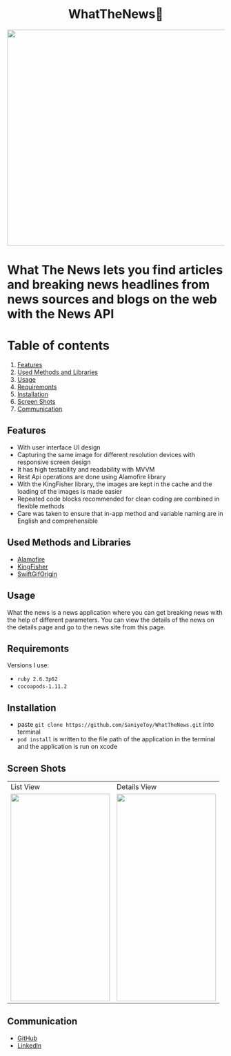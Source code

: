 
<h1 align="center">
 WhatTheNews🚀
</h1>

<img src="https://user-images.githubusercontent.com/75203610/174563737-49ba0859-ac7c-4af5-94e9-388ed9587402.gif" align="center" width="1000" height="500">

# What The News lets you find articles and breaking news headlines from news sources and blogs on the web with the News API

# Table of contents
1. [Features](#Features)
2. [Used Methods and Libraries](#UsedMethodsandLibraries)
4. [Usage](#Usage)
5. [Requiremonts](#Requiremonts)
6. [Installation](#Installation)
7. [Screen Shots](#ScreenShots)
8. [Communication](#Communication)

## Features<a name="Features"></a>

- With user interface UI design
- Capturing the same image for different resolution devices with responsive screen design
- It has high testability and readability with MVVM
- Rest Api operations are done using Alamofire library
- With the KingFisher library, the images are kept in the cache and the loading of the images is made easier
- Repeated code blocks recommended for clean coding are combined in flexible methods
- Care was taken to ensure that in-app method and variable naming are in English and comprehensible 
## Used Methods and Libraries <a name="UsedMethodsandLibraries"></a>
- [Alamofire](https://github.com/Alamofire/Alamofire)
- [KingFisher](https://github.com/onevcat/Kingfisher)
- [SwiftGifOrigin](https://cocoapods.org/pods/SwiftGifOrigin)

## Usage <a name="Usage"></a>

What the news is a news application where you can get breaking news with the help of different parameters. You can view the details of the news on the details page and go to the news site from this page.


## Requiremonts <a name="Requiremonts"></a>
Versions I use:
- `ruby 2.6.3p62`
- `cocoapods-1.11.2` 

## Installation <a name="Installation"></a>
- paste `git clone https://github.com/SaniyeToy/WhatTheNews.git` into terminal
- `pod install` is written to the file path of the application in the terminal and the application is run on xcode
 ## Screen Shots <a name="ScreenShots"></a>

 <table>
  <tr>
    <td>List View </td>
    <td>Details View</td>
 

  </tr>
  <tr>
    <td><img src="https://user-images.githubusercontent.com/75203610/174643171-62f0fa54-8d06-450c-b2e1-f83ca4c78a2b.png" width=230 height=480></td>
     <td><img src="https://user-images.githubusercontent.com/75203610/174643102-a7457541-84e6-41eb-98a7-eb34d249535a.png" width=230 height=480></td>
    
   
  </tr>
 </table>

## Communication <a name="Communication"></a>
- [GitHub](https://github.com/SaniyeToy)
- [Linkedln](https://www.linkedin.com/in/saniye-toy/)
